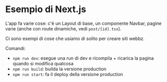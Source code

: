 # Esempio di Next.js

L'app fa varie cose: c'è un Layout di base, un componente Navbar, pagine varie (anche con route dinamiche, vedi `post/[id].tsx`).

Ci sono esempi di cose che usiamo di solito per creare siti webbz.

Comandi:

* `npm run dev`: esegue una run di dev e ricompila + ricarica la pagina quando si modifica qualcosa
* `npm run build`: builda la versione production
* `npm run start`: fa il deploy della versione production